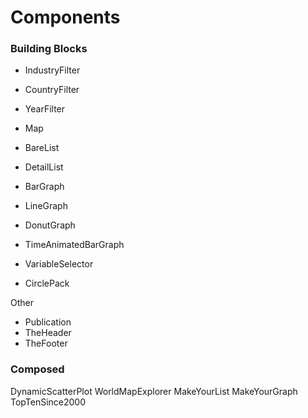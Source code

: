 # Components

### Building Blocks

- IndustryFilter
- CountryFilter
- YearFilter

- Map 
- BareList
- DetailList
- BarGraph
- LineGraph 
- DonutGraph
- TimeAnimatedBarGraph

- VariableSelector

- CirclePack


Other
- Publication
- TheHeader
- TheFooter

### Composed

DynamicScatterPlot
WorldMapExplorer
MakeYourList
MakeYourGraph
TopTenSince2000


